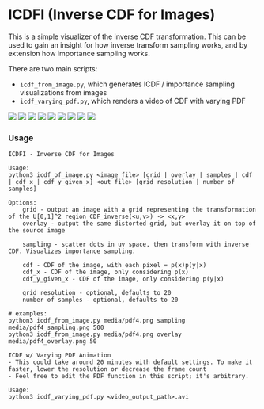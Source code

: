 # ICDFI (Inverse CDF for Images)

This is a simple visualizer of the inverse CDF transformation. This can be used to gain an insight for how inverse transform sampling works, and by extension how importance sampling works.

There are two main scripts:
- `icdf_from_image.py`, which generates ICDF / importance sampling visualizations from images
- `icdf_varying_pdf.py`, which renders a video of CDF with varying PDF

![](media/pdf0.png)
![](media/pdf0_overlay.png)
![](media/pdf0_sampling.png)
![](media/pdf3.png)
![](media/pdf3_overlay.png)
![](media/pdf3_sampling.png)
![](media/pdf4.png)
![](media/pdf4_overlay.png)
![](media/pdf4_sampling.png)

### Usage

```
ICDFI - Inverse CDF for Images

Usage:
python3 icdf_of_image.py <image file> [grid | overlay | samples | cdf | cdf_x | cdf_y_given_x] <out file> [grid resolution | number of samples]

Options:
    grid - output an image with a grid representing the transformation of the U[0,1]^2 region CDF_inverse(<u,v>) -> <x,y>
    overlay - output the same distorted grid, but overlay it on top of the source image

    sampling - scatter dots in uv space, then transform with inverse CDF. Visualizes importance sampling.

    cdf - CDF of the image, with each pixel = p(x)p(y|x)
    cdf_x - CDF of the image, only considering p(x)
    cdf_y_given_x - CDF of the image, only considering p(y|x)

    grid resolution - optional, defaults to 20
    number of samples - optional, defaults to 20
```
```
# examples:
python3 icdf_from_image.py media/pdf4.png sampling media/pdf4_sampling.png 500
python3 icdf_from_image.py media/pdf4.png overlay media/pdf4_overlay.png 50
```

```
ICDF w/ Varying PDF Animation
- This could take around 20 minutes with default settings. To make it faster, lower the resolution or decrease the frame count
- Feel free to edit the PDF function in this script; it's arbitrary.

Usage:
python3 icdf_varying_pdf.py <video_output_path>.avi
```